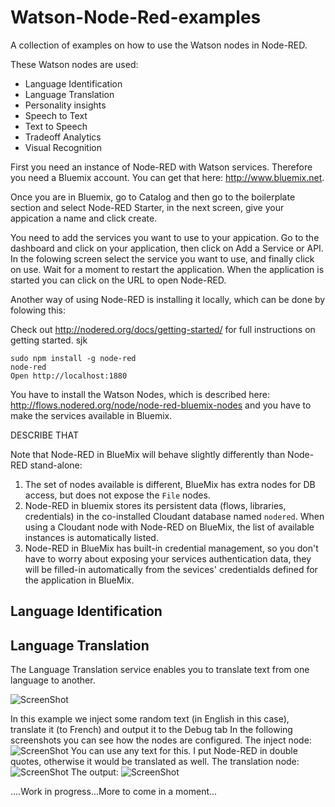 # Watson-Node-Red-examples

A collection of examples on how to use the Watson nodes in Node-RED.

These Watson nodes are used:

- Language Identification
- Language Translation
- Personality insights
- Speech to Text
- Text to Speech
- Tradeoff Analytics
- Visual Recognition


First you need an instance of Node-RED with Watson services. Therefore you need a Bluemix account. You can get that here: http://www.bluemix.net.

Once you are in Bluemix, go to Catalog and then go to the boilerplate section and select Node-RED Starter, in the next screen, give your appication a name and click create.

You need to add the services you want to use to your appication. Go to the dashboard and click on your application, then click on Add a Service or API. In the folowing screen select the service you want to use, and finally click on use. Wait for a moment to restart the application. When the application is started you can click on the URL to open Node-RED.

Another way of using Node-RED is installing it locally, which can be done by folowing this:

Check out http://nodered.org/docs/getting-started/ for full instructions on getting started.
sjk

    sudo npm install -g node-red
    node-red
    Open http://localhost:1880
    
You have to install the Watson Nodes, which is described here: http://flows.nodered.org/node/node-red-bluemix-nodes
and you have to make the services available in Bluemix.

DESCRIBE THAT

Note that Node-RED in BlueMix will behave slightly differently than Node-RED stand-alone:
 1. The set of nodes available is different, BlueMix has extra nodes for DB access, but does not expose the `File` nodes.
 2. Node-RED in bluemix stores its persistent data (flows, libraries, credentials) in the co-installed Cloudant database named
`nodered`. When using a Cloudant node with Node-RED on BlueMix, the list of available instances is automatically listed.
 3. Node-RED in BlueMix has built-in credential management, so you don't have to worry about exposing your services authentication data, they will be filled-in automatically from the sevices' credentialds defined for the application in BlueMix.

## Language Identification

## Language Translation

The Language Translation service enables you to translate text from one language to another.

![ScreenShot](https://github.com/NodeREDWatson/Watson-Node-Red-Samples/blob/Language-Identification/images/Language%20Translation/LT.png)

In this example we inject some random text (in English in this case), translate it (to French) and output it to the Debug tab
In the following screenshots you can see how the nodes are configured.
The inject node: ![ScreenShot](https://github.com/NodeREDWatson/Watson-Node-Red-Samples/blob/master/images/Language%20Translation/LT_Inject.jpg)
You can use any text for this. I put Node-RED in double quotes, otherwise it would be translated as well.
The translation node:![ScreenShot](https://github.com/NodeREDWatson/Watson-Node-Red-Samples/blob/master/images/Language%20Translation/LT_Config.jpg)
The output: ![ScreenShot](https://github.com/NodeREDWatson/Watson-Node-Red-Samples/blob/master/images/Language%20Translation/LT_Debug.jpg)

....Work in progress...More to come in a moment...

